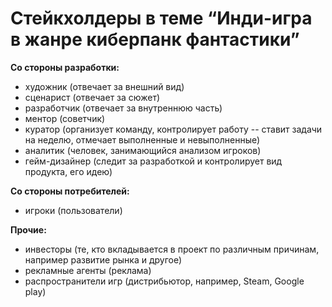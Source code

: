 # Стейкхолдеры в теме “Инди-игра в жанре киберпанк фантастики”
**Со стороны разработки:**
* художник (отвечает за внешний вид)
* сценарист (отвечает за сюжет)
* разработчик (отвечает за внутреннюю часть)
* ментор (советчик)
* куратор (организует команду, контролирует работу -- ставит задачи на неделю, отмечает выполненные и невыполненные)
* аналитик (человек, занимающийся анализом игроков)
* гейм-дизайнер (следит за разработкой и контролирует вид продукта, его идею)

**Со стороны потребителей:**
* игроки (пользователи)

**Прочие:**
* инвесторы (те, кто вкладывается в проект по различным причинам, например развитие рынка и другое)
* рекламные агенты (реклама)
* распространители игр (дистрибьютор, например, Steam, Google play)
